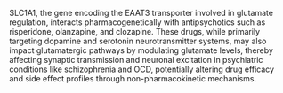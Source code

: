 SLC1A1, the gene encoding the EAAT3 transporter involved in glutamate regulation, interacts pharmacogenetically with antipsychotics such as risperidone, olanzapine, and clozapine. These drugs, while primarily targeting dopamine and serotonin neurotransmitter systems, may also impact glutamatergic pathways by modulating glutamate levels, thereby affecting synaptic transmission and neuronal excitation in psychiatric conditions like schizophrenia and OCD, potentially altering drug efficacy and side effect profiles through non-pharmacokinetic mechanisms.